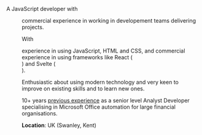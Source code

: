 <script>
  import DD from '@lib/date-distance.svelte'
</script>

<article class='all-prose'>

A JavaScript developer with <DD date="2018-03-14" /> commercial
experience in working in developement teams delivering projects.

With <DD date="2016-06-15" /> experience in using JavaScript, HTML and
CSS, and commercial experience in using frameworks like React
(<DD date="2018-03-14" />) and Svelte (<DD date="2021-04-06" />).

Enthusiastic about using modern technology and very keen to improve on
existing skills and to learn new ones.

10+ years [previous experience](./non-webdev-exp) as a senior level
Analyst Developer specialising in Microsoft Office automation for
large financial organisations.

**Location**: UK (Swanley, Kent)

</article>

<span class="divider before:bg-primary after:bg-primary mb-10 print:mb-0" />
